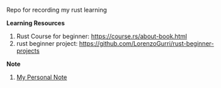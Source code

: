 Repo for recording my rust learning

**Learning Resources**
1. Rust Course for beginner: https://course.rs/about-book.html  
2. rust beginner project: https://github.com/LorenzoGurri/rust-beginner-projects


**Note**
1. [My Personal Note](https://radical-witness-7ad.notion.site/Rust-f77d2669471d4dfa82960af036a66a9b)